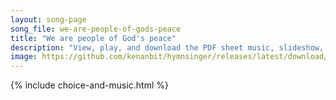 ```yaml
---
layout: song-page
song_file: we-are-people-of-gods-peace
title: "We are people of God's peace"
description: "View, play, and download the PDF sheet music, slideshow, and audio. Lyrics: We are people of God's peace as a new creation. Love unites and strengthens us at this celebration. Sons and daughters of the Lord, serving one anothe... english christian 4part chords"
image: https://github.com/kenanbit/hymnsinger/releases/latest/download/we-are-people-of-gods-peace-trad.png
---
```


{% include choice-and-music.html %}